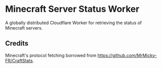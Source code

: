 # Minecraft Server Status Worker

A globally distributed Cloudflare Worker for retrieving the status of Minecraft servers.

## Credits
Minecraft's protocol fetching borrowed from https://github.com/MrMicky-FR/CraftStats.
